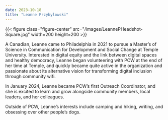 ```yaml
---
date: 2023-10-18
title: "Leanne Przybylowski"
---
```


{{< figure class="figure-center" src="/images/LeannePHeadshot-Square.jpg" width=200 height=200 >}}  

A Canadian, Leanne came to Philadelphia in 2021 to pursue a Master’s of Science in Communication for Development and Social Change at Temple University. Interested in digital equity and the link between digital spaces and healthy democracy, Leanne began volunteering with PCW at the end of her time at Temple, and quickly became quite active in the organization and passionate about its alternative vision for transforming digital inclusion through community wifi.  

In January 2024, Leanne became PCW’s first Outreach Coordinator, and she is excited to learn and grow alongside community members, local leaders, and her colleagues.  

Outside of PCW, Leanne’s interests include camping and hiking, writing, and obsessing over other people’s dogs.
